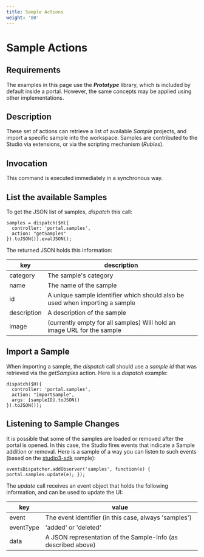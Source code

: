 ```yaml
---
title: Sample Actions
weight: '80'
---
```


# Sample Actions

## Requirements

The examples in this page use the _**Prototype**_ library, which is included by default inside a portal. However, the same concepts may be applied using other implementations.

## Description

These set of actions can retrieve a list of available _Sample_ projects, and import a specific sample into the workspace.
Samples are contributed to the Studio via extensions, or via the scripting mechanism (_Rubles_).

## Invocation

This command is executed immediately in a synchronous way.

## List the available Samples

To get the JSON list of samples, _dispatch_ this call:

```
samples = dispatch($H({
  controller: 'portal.samples',
  action: "getSamples"
}).toJSON()).evalJSON();
```

The returned JSON holds this information:

| key | description |
| --- | --- |
| category | The sample's category |
| name | The name of the sample |
| id | A unique sample identifier which should also be used when importing a sample |
| description | A description of the sample |
| image | (currently empty for all samples) Will hold an image URL for the sample |

## Import a Sample

When importing a sample, the _dispatch_ call should use a _sample id_ that was retrieved via the _getSamples_ action.
Here is a _dispatch_ example:

```
dispatch($H({
  controller: 'portal.samples',
  action: "importSample",
  args: [sampleID].toJSON()
}).toJSON());
```

## Listening to Sample Changes

It is possible that some of the samples are loaded or removed after the portal is opened. In this case, the Studio fires events that indicate a Sample addition or removal.
Here is a sample of a way you can listen to such events (based on the [studio3-sdk](https://github.com/aptana/studio3-sdk) sample):

```
eventsDispatcher.addObserver('samples', function(e) { portal.samples.update(e); });
```

The _update_ call receives an event object that holds the following information, and can be used to update the UI:

| key | value |
| --- | --- |
| event | The event identifier (in this case, always 'samples') |
| eventType | 'added' or 'deleted' |
| data | A JSON representation of the Sample-Info (as described above) |
